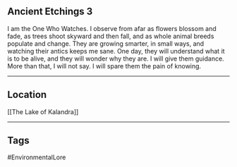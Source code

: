 ## Ancient Etchings 3
I am the One Who Watches. I observe from afar as flowers blossom and fade, as trees shoot skyward and then fall, and as whole animal breeds populate and change. They are growing smarter, in small ways, and watching their antics keeps me sane. One day, they will understand what it is to be alive, and they will wonder why they are. I will give them guidance. More than that, I will not say. I will spare them the pain of knowing.

---
## Location
[[The Lake of Kalandra]]

---
## Tags
#EnvironmentalLore 